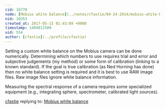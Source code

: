 ```yaml
---
cid: 16770
node: [Mobius white balance](../notes/cfastie/04-24-2014/mobius-white-balance)
nid: 10353
created_at: 2017-05-15 01:43:09 +0000
timestamp: 1494812589
uid: 554
author: [cfastie](../profile/cfastie)
---
```


Setting a custom white balance on the Mobius camera can be done numerically. Determining which numbers to use requires trial and error and subjective judgements (my method) or some form of calibration (linking to a known standard). If the goal is true calibration (as Ned Horning has done) then no white balance setting is required and it is best to use RAW image files. Raw image files ignore white balance information.

Measuring the spectral response of a camera requires some specialized equipment (e.g., integrating sphere, spectrometer, calibrated light sources). 

[cfastie](../profile/cfastie) replying to: [Mobius white balance](../notes/cfastie/04-24-2014/mobius-white-balance)

